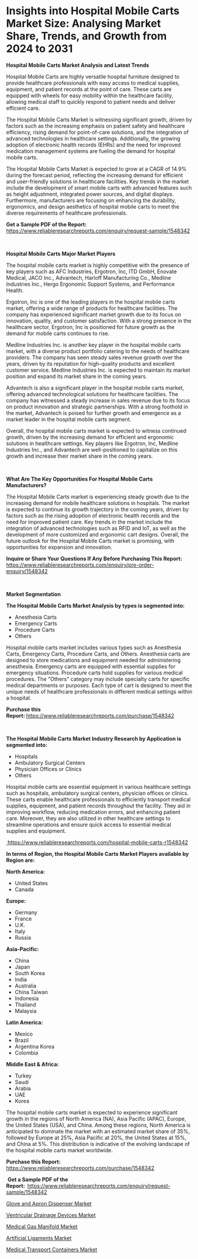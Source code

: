 <p><h1>Insights into Hospital Mobile Carts Market Size: Analysing Market Share, Trends, and Growth from 2024 to 2031</h1></p><p><strong>Hospital Mobile Carts Market Analysis and Latest Trends</strong></p>
<p><p>Hospital Mobile Carts are highly versatile hospital furniture designed to provide healthcare professionals with easy access to medical supplies, equipment, and patient records at the point of care. These carts are equipped with wheels for easy mobility within the healthcare facility, allowing medical staff to quickly respond to patient needs and deliver efficient care.</p><p>The Hospital Mobile Carts Market is witnessing significant growth, driven by factors such as the increasing emphasis on patient safety and healthcare efficiency, rising demand for point-of-care solutions, and the integration of advanced technologies in healthcare settings. Additionally, the growing adoption of electronic health records (EHRs) and the need for improved medication management systems are fueling the demand for hospital mobile carts.</p><p>The Hospital Mobile Carts Market is expected to grow at a CAGR of 14.9% during the forecast period, reflecting the increasing demand for efficient and user-friendly solutions in healthcare facilities. Key trends in the market include the development of smart mobile carts with advanced features such as height adjustment, integrated power sources, and digital displays. Furthermore, manufacturers are focusing on enhancing the durability, ergonomics, and design aesthetics of hospital mobile carts to meet the diverse requirements of healthcare professionals.</p></p>
<p><strong>Get a Sample PDF of the Report:&nbsp;</strong> <a href="https://www.reliableresearchreports.com/enquiry/request-sample/1548342">https://www.reliableresearchreports.com/enquiry/request-sample/1548342</a></p>
<p>&nbsp;</p>
<p><strong>Hospital Mobile Carts Major Market Players</strong></p>
<p><p>The hospital mobile carts market is highly competitive with the presence of key players such as AFC Industries, Ergotron, Inc, ITD GmbH, Enovate Medical, JACO Inc., Advantech, Harloff Manufacturing Co., Medline Industries Inc., Hergo Ergonomic Support Systems, and Performance Health.</p><p>Ergotron, Inc is one of the leading players in the hospital mobile carts market, offering a wide range of products for healthcare facilities. The company has experienced significant market growth due to its focus on innovation, quality, and customer satisfaction. With a strong presence in the healthcare sector, Ergotron, Inc is positioned for future growth as the demand for mobile carts continues to rise.</p><p>Medline Industries Inc. is another key player in the hospital mobile carts market, with a diverse product portfolio catering to the needs of healthcare providers. The company has seen steady sales revenue growth over the years, driven by its reputation for high-quality products and excellent customer service. Medline Industries Inc. is expected to maintain its market position and expand its market share in the coming years.</p><p>Advantech is also a significant player in the hospital mobile carts market, offering advanced technological solutions for healthcare facilities. The company has witnessed a steady increase in sales revenue due to its focus on product innovation and strategic partnerships. With a strong foothold in the market, Advantech is poised for further growth and emergence as a market leader in the hospital mobile carts segment.</p><p>Overall, the hospital mobile carts market is expected to witness continued growth, driven by the increasing demand for efficient and ergonomic solutions in healthcare settings. Key players like Ergotron, Inc, Medline Industries Inc., and Advantech are well-positioned to capitalize on this growth and increase their market share in the coming years.</p></p>
<p>&nbsp;</p>
<p><strong>What Are The Key Opportunities For Hospital Mobile Carts Manufacturers?</strong></p>
<p><p>The Hospital Mobile Carts market is experiencing steady growth due to the increasing demand for mobile healthcare solutions in hospitals. The market is expected to continue its growth trajectory in the coming years, driven by factors such as the rising adoption of electronic health records and the need for improved patient care. Key trends in the market include the integration of advanced technologies such as RFID and IoT, as well as the development of more customized and ergonomic cart designs. Overall, the future outlook for the Hospital Mobile Carts market is promising, with opportunities for expansion and innovation.</p></p>
<p><strong>Inquire or Share Your Questions If Any Before Purchasing This Report:</strong> <a href="https://www.reliableresearchreports.com/enquiry/pre-order-enquiry/1548342">https://www.reliableresearchreports.com/enquiry/pre-order-enquiry/1548342</a></p>
<p>&nbsp;</p>
<p><strong>Market Segmentation</strong></p>
<p><strong>The Hospital Mobile Carts Market Analysis by types is segmented into:</strong></p>
<p><ul><li>Anesthesia Carts</li><li>Emergency Carts</li><li>Procedure Carts</li><li>Others</li></ul></p>
<p><p>Hospital mobile carts market includes various types such as Anesthesia Carts, Emergency Carts, Procedure Carts, and Others. Anesthesia carts are designed to store medications and equipment needed for administering anesthesia. Emergency carts are equipped with essential supplies for emergency situations. Procedure carts hold supplies for various medical procedures. The "Others" category may include specialty carts for specific medical departments or purposes. Each type of cart is designed to meet the unique needs of healthcare professionals in different medical settings within a hospital.</p></p>
<p><strong>Purchase this Report:&nbsp;</strong><a href="https://www.reliableresearchreports.com/purchase/1548342">https://www.reliableresearchreports.com/purchase/1548342</a></p>
<p>&nbsp;</p>
<p><strong>The Hospital Mobile Carts Market Industry Research by Application is segmented into:</strong></p>
<p><ul><li>Hospitals</li><li>Ambulatory Surgical Centers</li><li>Physician Offices or Clinics</li><li>Others</li></ul></p>
<p><p>Hospital mobile carts are essential equipment in various healthcare settings such as hospitals, ambulatory surgical centers, physician offices or clinics. These carts enable healthcare professionals to efficiently transport medical supplies, equipment, and patient records throughout the facility. They aid in improving workflow, reducing medication errors, and enhancing patient care. Moreover, they are also utilized in other healthcare settings to streamline operations and ensure quick access to essential medical supplies and equipment.</p></p>
<p><a href="https://www.reliableresearchreports.com/hospital-mobile-carts-r1548342">&nbsp;https://www.reliableresearchreports.com/hospital-mobile-carts-r1548342</a></p>
<p><strong>In terms of Region, the Hospital Mobile Carts Market Players available by Region are:</strong></p>
<p>
    <p> <strong> North America: </strong>
        <ul>
            <li>United States</li>
            <li>Canada</li>
        </ul>
        </p> 
    <p> <strong> Europe: </strong>
        <ul>
            <li>Germany</li>
            <li>France</li>
            <li>U.K.</li>
            <li>Italy</li>
            <li>Russia</li>
        </ul>
        </p> 
    <p> <strong> Asia-Pacific: </strong>
        <ul>
            <li>China</li>
            <li>Japan</li>
            <li>South Korea</li>
            <li>India</li>
            <li>Australia</li>
            <li>China Taiwan</li>
            <li>Indonesia</li>
            <li>Thailand</li>
            <li>Malaysia</li>
        </ul>
        </p> 
    <p> <strong> Latin America: </strong>
        <ul>
            <li>Mexico</li>
            <li>Brazil</li>
            <li>Argentina Korea</li>
            <li>Colombia</li>
        </ul>
        </p> 
    <p> <strong> Middle East & Africa: </strong>
        <ul>
            <li>Turkey</li>
            <li>Saudi</li>
            <li>Arabia</li>
            <li>UAE</li>
            <li>Korea</li>
        </ul>
    </p>
    </p>
<p><p>The hospital mobile carts market is expected to experience significant growth in the regions of North America (NA), Asia Pacific (APAC), Europe, the United States (USA), and China. Among these regions, North America is anticipated to dominate the market with an estimated market share of 35%, followed by Europe at 25%, Asia Pacific at 20%, the United States at 15%, and China at 5%. This distribution is indicative of the evolving landscape of the hospital mobile carts market worldwide.</p></p>
<p><strong>Purchase this Report: </strong><a href="https://www.reliableresearchreports.com/purchase/1548342">https://www.reliableresearchreports.com/purchase/1548342</a></p>
<p>&nbsp;<strong>Get a Sample PDF of the Report:&nbsp;&nbsp;</strong><a href="https://www.reliableresearchreports.com/enquiry/request-sample/1548342">https://www.reliableresearchreports.com/enquiry/request-sample/1548342</a></p>
<p><strong></strong></p>
<p><p><a href="https://github.com/mdinislamsheik/Market-Research-Report-List-1/blob/main/glove-and-apron-dispenser-market.md">Glove and Apron Dispenser Market</a></p><p><a href="https://github.com/prosalinda88/Market-Research-Report-List-6/blob/main/ventricular-drainage-devices-market.md">Ventricular Drainage Devices Market</a></p><p><a href="https://github.com/NorbertYates/Market-Research-Report-List-6/blob/main/medical-gas-manifold-market.md">Medical Gas Manifold Market</a></p><p><a href="https://github.com/waylose1223/Market-Research-Report-List-2/blob/main/artificial-ligaments-market.md">Artificial Ligaments Market</a></p><p><a href="https://github.com/hzxpgedq27/Market-Research-Report-List-1/blob/main/medical-transport-containers-market.md">Medical Transport Containers Market</a></p></p>